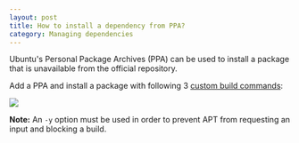 ```yaml
---
layout: post
title: How to install a dependency from PPA?
category: Managing dependencies
---
```


Ubuntu's Personal Package Archives (PPA) can be used to install a package
that is unavailable from the official repository.

Add a PPA and install a package with following 3 [custom build
commands](/docs/customizing-build-commands.html):

<img src="/docs/assets/img/how-to-install-dependency-from-ppa/ppa.png" class="img-bordered-padding img-responsive">

__Note:__ An `-y` option must be used in order to prevent APT from
requesting an input and blocking a build.
